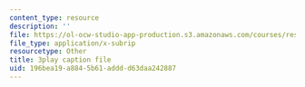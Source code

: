 ```yaml
---
content_type: resource
description: ''
file: https://ol-ocw-studio-app-production.s3.amazonaws.com/courses/res-ll-005-mathematics-of-big-data-and-machine-learning-january-iap-2020/196bea19a8845b61adddd63daa242887_5RqTJWf1l_A.vtt
file_type: application/x-subrip
resourcetype: Other
title: 3play caption file
uid: 196bea19-a884-5b61-addd-d63daa242887
---
```

